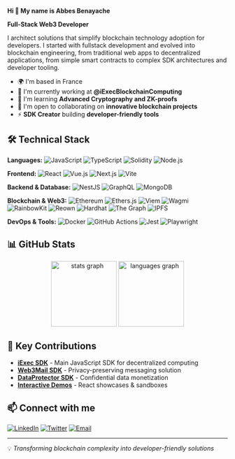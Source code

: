 **Hi 👋 My name is Abbes Benayache**

**Full-Stack Web3 Developer**

I architect solutions that simplify blockchain technology adoption for developers. I started with fullstack development and evolved into blockchain engineering, from traditional web apps to decentralized applications, from simple smart contracts to complex SDK architectures and developer tooling.

* 🌍  I'm based in France
* 🔭  I'm currently working at **@iExecBlockchainComputing**
* 🧠  I'm learning **Advanced Cryptography and ZK-proofs**
* 🤝  I'm open to collaborating on **innovative blockchain projects**
* ⚡  **SDK Creator** building **developer-friendly tools**

## 🛠️ Technical Stack

**Languages:**
![JavaScript](https://img.shields.io/badge/-JavaScript-F7DF1E?style=flat-square&logo=javascript&logoColor=black)
![TypeScript](https://img.shields.io/badge/-TypeScript-3178C6?style=flat-square&logo=typescript&logoColor=white)
![Solidity](https://img.shields.io/badge/-Solidity-363636?style=flat-square&logo=solidity&logoColor=white)
![Node.js](https://img.shields.io/badge/-Node.js-339933?style=flat-square&logo=node.js&logoColor=white)

**Frontend:**
![React](https://img.shields.io/badge/-React-61DAFB?style=flat-square&logo=react&logoColor=black)
![Vue.js](https://img.shields.io/badge/-Vue.js-4FC08D?style=flat-square&logo=vue.js&logoColor=white)
![Next.js](https://img.shields.io/badge/-Next.js-000000?style=flat-square&logo=next.js&logoColor=white)
![Vite](https://img.shields.io/badge/-Vite-646CFF?style=flat-square&logo=vite&logoColor=white)

**Backend & Database:**
![NestJS](https://img.shields.io/badge/-NestJS-E0234E?style=flat-square&logo=nestjs&logoColor=white)
![GraphQL](https://img.shields.io/badge/-GraphQL-E10098?style=flat-square&logo=graphql&logoColor=white)
![MongoDB](https://img.shields.io/badge/-MongoDB-47A248?style=flat-square&logo=mongodb&logoColor=white)

**Blockchain & Web3:**
![Ethereum](https://img.shields.io/badge/-Ethereum-3C3C3D?style=flat-square&logo=ethereum&logoColor=white)
![Ethers.js](https://img.shields.io/badge/-Ethers.js-2535A0?style=flat-square&logo=ethereum&logoColor=white)
![Viem](https://img.shields.io/badge/-Viem-000000?style=flat-square&logo=ethereum&logoColor=white)
![Wagmi](https://img.shields.io/badge/-Wagmi-1C1B1B?style=flat-square&logo=ethereum&logoColor=white)
![RainbowKit](https://img.shields.io/badge/-RainbowKit-FF6B6B?style=flat-square&logo=ethereum&logoColor=white)
![Reown](https://img.shields.io/badge/-Reown-3B99FC?style=flat-square&logo=walletconnect&logoColor=white)
![Hardhat](https://img.shields.io/badge/-Hardhat-FFF04D?style=flat-square&logo=ethereum&logoColor=black)
![The Graph](https://img.shields.io/badge/-The%20Graph-6747ED?style=flat-square&logo=thegraph&logoColor=white)
![IPFS](https://img.shields.io/badge/-IPFS-65C2CB?style=flat-square&logo=ipfs&logoColor=white)

**DevOps & Tools:**
![Docker](https://img.shields.io/badge/-Docker-2496ED?style=flat-square&logo=docker&logoColor=white)
![GitHub Actions](https://img.shields.io/badge/-GitHub%20Actions-2088FF?style=flat-square&logo=github-actions&logoColor=white)
![Jest](https://img.shields.io/badge/-Jest-C21325?style=flat-square&logo=jest&logoColor=white)
![Playwright](https://img.shields.io/badge/-Playwright-2EAD33?style=flat-square&logo=playwright&logoColor=white)

## 📊 GitHub Stats

<div align="center">
  <img src="https://github-readme-stats.vercel.app/api?username=abbesBenayache&hide_title=false&hide_rank=false&show_icons=true&include_all_commits=true&count_private=true&disable_animations=false&theme=dracula&locale=en&hide_border=false" height="150" alt="stats graph"  />
  <img src="https://github-readme-stats.vercel.app/api/top-langs?username=abbesBenayache&locale=en&hide_title=false&layout=compact&card_width=320&langs_count=5&theme=dracula&hide_border=false" height="150" alt="languages graph"  />
</div>

## 🚀 Key Contributions

- **[iExec SDK](https://github.com/iExecBlockchainComputing/iexec-sdk)** - Main JavaScript SDK for decentralized computing
- **[Web3Mail SDK](https://github.com/iExecBlockchainComputing/web3mail-sdk)** - Privacy-preserving messaging solution
- **[DataProtector SDK](https://github.com/iExecBlockchainComputing/dataprotector-sdk)** - Confidential data monetization
- **[Interactive Demos](https://github.com/iExecBlockchainComputing/web3mail-usecase-demo)** - React showcases & sandboxes

## 📫 Connect with me

[![LinkedIn](https://img.shields.io/badge/-LinkedIn-0077B5?style=flat-square&logo=linkedin&logoColor=white)](https://www.linkedin.com/in/abbes-benayache-a56998b2/)
[![Twitter](https://img.shields.io/badge/-Twitter-1DA1F2?style=flat-square&logo=twitter&logoColor=white)](https://x.com/abbes_simba)
[![Email](https://img.shields.io/badge/-Email-D14836?style=flat-square&logo=gmail&logoColor=white)](mailto:ibuidl.info@gmail.com)

---
💡 *Transforming blockchain complexity into developer-friendly solutions*

